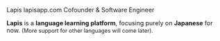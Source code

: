 Lapis
lapisapp.com
Cofounder & Software Engineer

**Lapis** is a **language learning platform**, focusing purely on **Japanese** for now.
<span style="font-size:90%;">(More support for other languages will come later).</span>
